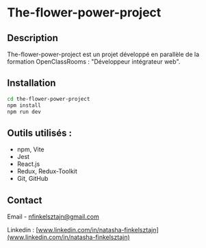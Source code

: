 # The-flower-power-project

## Description
The-flower-power-project est un projet développé en parallèle de la formation OpenClassRooms :
"Développeur intégrateur web".

## Installation
```bash
cd the-flower-power-project
npm install
npm run dev
```

## Outils utilisés :
* npm, Vite
* Jest
* React.js
* Redux, Redux-Toolkit
* Git, GitHub

## Contact
Email - nfinkelsztajn@gmail.com

Linkedin : [www.linkedin.com/in/natasha-finkelsztajn](www.linkedin.com/in/natasha-finkelsztajn)